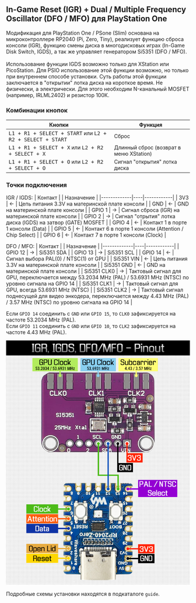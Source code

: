 ## In-Game Reset (IGR) + Dual / Multiple Frequency Oscillator (DFO / MFO) для PlayStation One
Модификация для PlayStation One / PSone (Slim) основана на микроконтроллере RP2040 (Pi, Zero, Tiny), реализует функцию сброса консоли (IGR), функцию смены диска в многодисковых играх (In-Game Disk Switch, IGDS), а так же управляет генератором Si5351 (DFO / MFO).<br><br>
Использование функции IGDS возможно только для XStation или PicoStation. Для PSIO использование этой функции возможно, но только при внутреннем способе установки. Суть работы этой функции заключается в "открытии" лотка диска на короткое время. Не физически, а электрически. Для этого необходим N-канальный MOSFET (например, IRLML2402) и резистор 100К.

### Комбинации кнопок
| Кнопки | Функция |
|--------|---------|
| <kbd>L1 + R1 + SELECT + START</kbd> или <kbd>L2 + R2 + SELECT + START</kbd> | Сброс |
| <kbd>L1 + R1 + SELECT + X</kbd> или <kbd>L2 + R2 + SELECT + X</kbd> | Длинный сброс (возврат в меню XStation) |
| <kbd>L1 + R1 + SELECT + O</kbd> или <kbd>L2 + R2 + SELECT + O</kbd> | Сигнал "открытия" лотка диска |

### Точки подключения
IGR / IGDS:
| Контакт     |    | Назначение |
|-------------|----|------------|
| 3V3         | <- | Цепь питания 3.3V на материнской плате консоли |
| GND         | <- | GND на материнской плате консоли |
| GPIO 1      | -> | Сигнал сброса (IGR) на материнской плате консоли |
| GPIO 2      | -> | Сигнал "отрытия" лотка диска (IGDS) на затвор (GATE) MOSFET |
| GPIO 4      | <- | Контакт 1 в порте 1 консоли (Data) |
| GPIO 5      | <- | Контакт 6 в порте 1 консоли (Attention / Chip Select) |
| GPIO 6      | <- | Контакт 7 в порте 1 консоли (Clock) |

DFO / MFO:
| Контакт     |    | Назначение |
|-------------|----|------------|
| GPIO 12     | -> | Si5351 SDA |
| GPIO 13     | -> | Si5351 SCL |
| GPIO 14     | <- | Cигнал выбора PAL(0) / NTSC(1) от GPU |
| Si5351 VIN  | <- | Цепь питания 3.3V на материнской плате консоли |
| Si5351 GND  | <- | GND на материнской плате консоли |
| Si5351 CLK0 | -> | Тактовый сигнал для GPU, переключается между 53.2034 MHz (PAL) / 53.6931 MHz (NTSC) по уровню сигнала на GPIO 14 |
| Si5351 CLK1 | -> | Тактовый сигнал для GPU, всегда 53.6931 MHz (NTSC) |
| Si5351 CLK2 | -> | Тактовый сигнал поднесущей для видео энкодера, переключается между 4.43 MHz (PAL) / 3.57 MHz (NTSC) по уровню сигнала на GPIO 14 |

Если `GPIO 14` соединить с `GND` или `GPIO 15`, то `CLK0` зафиксируется на частоте 53.2034 MHz (PAL).<br>
Если `GPIO 11` соединить с `GND` или `GPIO 10`, то `CLK2` зафиксируется на частоте 4.43 MHz (PAL).

<p align="center"><img src="/guide/pinout.png"/></p>

Подробные схемы установки находятся в подкаталоге `guide`.
